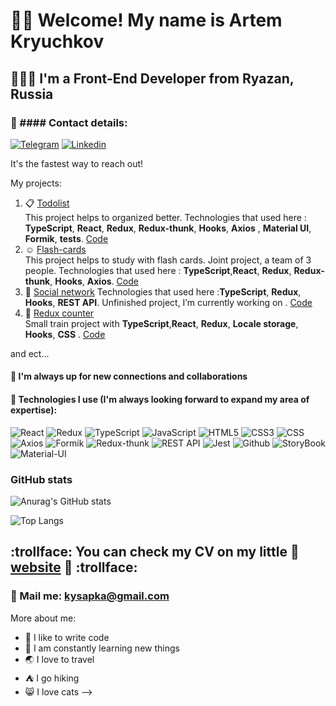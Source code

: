 # 🐱‍👤 Welcome! My name is **Artem Kryuchkov**
## 👨🏻‍💻 I'm a Front-End Developer from Ryazan, Russia
### 🤍 #### Contact details:
[![Telegram](https://img.shields.io/badge/-Telegram-282c34?style=for-the-badge&logo=telegram)](https://t.me/kysapka)
[![Linkedin](https://img.shields.io/badge/-Linkedin-282c34?style=for-the-badge&logo=linkedin&logoColor=764ABC)](https://www.linkedin.com/in/artem-kruychkov-3256a821b/)

It's the fastest way to reach out!

My projects:

1. :clipboard:  [Todolist](https://kysapka.github.io/Todolist/)   
This project helps to organized better. Technologies that used here : **TypeScript**, **React**, **Redux**, **Redux-thunk**, **Hooks**, **Axios** , **Material UI**, **Formik**, **tests**. [Code](https://github.com/Kysapka/Todolist)
2. :relaxed: [Flash-cards](https://kysapka.github.io/cards-nya-front-2-0/)  
This project helps to study with flash cards. Joint project, a team of 3 people. Technologies that used here : **TypeScript**,**React**, **Redux**, **Redux-thunk**, **Hooks**, **Axios**. 
[Code](https://github.com/Kysapka/cards-nya-front-2-0) 
3.  :space_invader: [Social network](https://github.com/Kysapka/social_network_ts/deployments/activity_log?environment=github-pages)
Technologies that used here :**TypeScript**, **Redux**, **Hooks**, **REST API**. Unfinished project, I’m currently working on . [Code](https://github.com/Kysapka/social_network_ts) 
4. :sheep:  [Redux counter](https://kysapka.github.io/Counter-on-React/)  
Small train project with  **TypeScript**,**React**, **Redux**, **Locale storage**,  **Hooks**, **CSS** . [Code](https://github.com/Kysapka/Counter-on-React)  

and ect...

#### 🎯 I'm  always up for new connections and collaborations
#### 🖤 Technologies I use (I'm always looking forward to expand my area of expertise):
![React](https://img.shields.io/badge/-React-282c34?style=for-the-badge&logo=react)
![Redux](https://img.shields.io/badge/-Redux-282c34?style=for-the-badge&logo=redux&logoColor=764ABC)
![TypeScript](https://img.shields.io/badge/-TypeScript-282c34?style=for-the-badge&logo=typeScript)
![JavaScript](https://img.shields.io/badge/-JavaScript-282c34?style=for-the-badge&logo=javaScript)
![HTML5](https://img.shields.io/badge/-HTML5-282c34?style=for-the-badge&logo=HTML5)
![CSS3](https://img.shields.io/badge/-CSS3-282c34?style=for-the-badge&logo=CSS3)
![CSS](https://img.shields.io/badge/-CSS_preprocessor-282c34?style=for-the-badge&logo)
![Axios](https://img.shields.io/badge/-Axios-282c34?style=for-the-badge&logo=axios)
![Formik](https://img.shields.io/badge/-Formik-282c34?style=for-the-badge&logo=formik)
![Redux-thunk](https://img.shields.io/badge/-Redux_thunk-282c34?style=for-the-badge&logo=redux_thunk)
![REST API](https://img.shields.io/badge/-REST_API-282c34?style=for-the-badge&logo=rest)
![Jest](https://img.shields.io/badge/-Jest-282c34?style=for-the-badge&logo=jest)
![Github](https://img.shields.io/badge/-Github-282c34?style=for-the-badge&logo=Github)
![StoryBook](https://img.shields.io/badge/-StoryBook-282c34?style=for-the-badge&logo=StoryBook)
![Material-UI](https://img.shields.io/badge/-Material_UI-282c34?style=for-the-badge&logo=material_design)

### GitHub stats
![Anurag's GitHub stats](https://github-readme-stats.vercel.app/api?username=Kysapka&hide=stars,contribs&show_icons=true&theme=dracula)

![Top Langs](https://github-readme-stats.vercel.app/api/top-langs/?username=Kysapka&layout=compact)

## :trollface: You can check my CV on my little :frog: [website](https://kysapka.github.io/portfolio_v2/) :frog: :trollface:

### 💌 Mail me: kysapka@gmail.com


More about me:
 - 💪 I like to write code
 - 🥅 I am constantly learning new things
 - 🌏 I love to travel
 - ⛺ I go hiking
 - 😸 I love cats
-->

